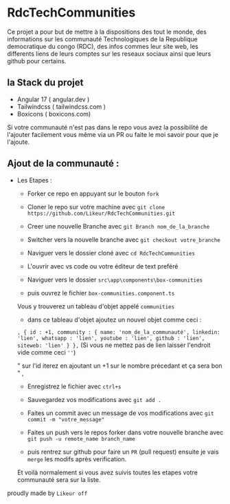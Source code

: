 # RdcTechCommunities

Ce projet a pour but de mettre à la dispositions des tout le monde, des informations sur les communauté Technologiques de la Republique democratique du congo (RDC), des infos commes leur site web, les differents liens de leurs comptes sur les reseaux sociaux ainsi que leurs github pour certains.

## la Stack du projet

 - Angular 17 ( angular.dev )
 - Tailwindcss ( tailwindcss.com )
 - Boxicons (  boxicons.com)

Si votre communauté n'est pas dans le repo vous avez la possibilité de l'ajouter facilement vous même via un PR ou faite le moi savoir pour que je l'ajoute.

## Ajout de la communauté :

- Les Etapes : 

    - Forker ce repo en appuyant sur le bouton `fork`
    - Cloner le repo sur votre machine avec `git clone https://github.com/Likeur/RdcTechCommunities.git`

    - Creer une nouvelle Branche avec `git Branch nom_de_la_branche`
    - Switcher vers la nouvelle branche avec `git checkout votre_branche` 
    - Naviguer vers le dossier cloné avec `cd RdcTechCommunities`
    - L'ouvrir avec vs code ou votre éditeur de text preféré
    - Naviguer vers le dossier `src\app\components\box-communities`

    - puis ouvrez le fichier `box-communities.component.ts`

    Vous y trouverez un tableau d'objet appelé `communities` 

    - dans ce tableau d'objet ajoutez un nouvel objet comme  ceci :

    `
        ,
        {
        id : +1,
        community : {
                name: 'nom_de_la_communauté',
                linkedin: 'lien',
                whatsapp : 'lien',
                youtube : 'lien',
                github : 'lien',
                siteweb: 'lien'
            }
        },
    `
    (Si vous ne mettez pas de lien  laisser l'endroit vide comme ceci `''`)

    " sur l'id iterez en ajoutant un +1 sur le nombre précedant et ça sera bon " , 

    - Enregistrez le fichier avec `ctrl+s`
    - Sauvegardez vos modifications avec `git add .`
    - Faites un commit avec un message de vos modifications avec `git commit -m "votre_message" `
    - Faites un push vers le repos forker dans votre nouvelle branche avec `git push -u remote_name branch_name`
    
    - puis rentrez sur  github pour faire un `PR` (pull request) ensuite je vais `merge`  les modifs après verification.

    Et voilà normalement si vous avez suivis toutes les  etapes votre communauté sera sur la liste.

proudly made by ``Likeur off``
